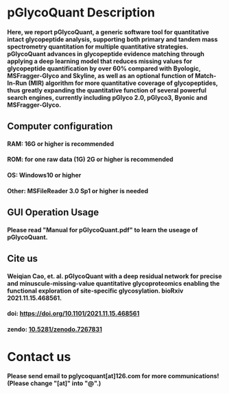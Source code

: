 # pGlycoQuant Description
####  Here, we report pGlycoQuant, a generic software tool for quantitative intact glycopeptide analysis, supporting both primary and tandem mass spectrometry quantitation for multiple quantitative strategies. pGlycoQuant advances in glycopeptide evidence matching through applying a deep learning model that reduces missing values for glycopeptide quantification by over 60% compared with Byologic, MSFragger-Glyco and Skyline, as well as an optional function of Match-In-Run (MIR) algorithm for more quantitative coverage of glycopeptides, thus greatly expanding the quantitative function of several powerful search engines, currently including pGlyco 2.0, pGlyco3, Byonic and MSFragger-Glyco.

## Computer configuration
####  RAM: 16G or higher is recommended
####  ROM: for one raw data (1G) 2G or higher is recommended
####  OS: Windows10 or higher
####  Other: MSFileReader 3.0 Sp1 or higher is needed


## GUI Operation Usage
####  Please read "Manual for pGlycoQuant.pdf" to learn the useage of pGlycoQuant.

## Cite us
####  Weiqian Cao, et. al. pGlycoQuant with a deep residual network for precise and minuscule-missing-value quantitative glycoproteomics enabling the functional exploration of site-specific glycosylation. bioRxiv 2021.11.15.468561.
#### doi: https://doi.org/10.1101/2021.11.15.468561
#### zendo: [10.5281/zenodo.7267831](https://zenodo.org/record/7267831)

# Contact us
#### Please send email to pglycoquant[at]126.com for more communications! (Please change "[at]" into "@".)

